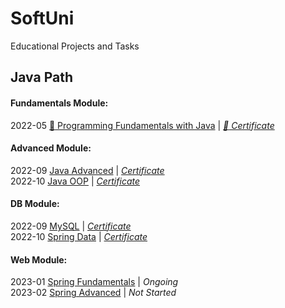 # SoftUni  
Educational Projects and Tasks

## Java Path
#### Fundamentals Module:
2022-05 [:file_folder: Programming Fundamentals with Java](https://github.com/thrako/java_fundamentals) | *[:page_facing_up: Certificate](https://softuni.bg/certificates/details/138532/d1da1fa5)*  


#### Advanced Module:
2022-09 [Java Advanced](https://github.com/thrako/java_advanced) | *[Certificate](https://softuni.bg/certificates/details/145720/a3d71ee7)*  
2022-10 [Java OOP](https://github.com/thrako/java_oop) | *[Certificate]()*

#### DB Module:
2022-09 [MySQL](https://github.com/thrako/MySQL) | *[Certificate]()*  
2022-10 [Spring Data]() | *[Certificate]()*  

#### Web Module:
2023-01 [Spring Fundamentals]() | *Ongoing*  
2023-02 [Spring Advanced]() | *Not Started*  

